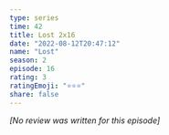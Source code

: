 ```yaml
---
type: series
time: 42
title: Lost 2x16
date: "2022-08-12T20:47:12"
name: "Lost"
season: 2
episode: 16
rating: 3
ratingEmoji: "⭐️⭐️⭐️"
share: false
---
```


_[No review was written for this episode]_
